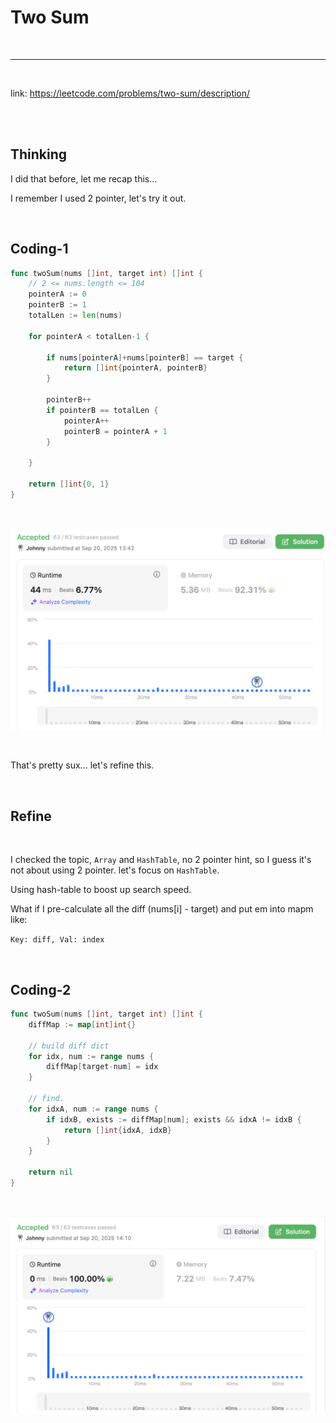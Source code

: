 # Two Sum

<br>

---

<br>

link: https://leetcode.com/problems/two-sum/description/

<br>
<br>

## Thinking

I did that before, let me recap this...

I remember I used 2 pointer, let's try it out.


<br>

## Coding-1

```go
func twoSum(nums []int, target int) []int {
	// 2 <= nums.length <= 104
	pointerA := 0
	pointerB := 1
	totalLen := len(nums)

	for pointerA < totalLen-1 {

		if nums[pointerA]+nums[pointerB] == target {
			return []int{pointerA, pointerB}
		}

		pointerB++
		if pointerB == totalLen {
			pointerA++
			pointerB = pointerA + 1
		}

	}

	return []int{0, 1}
}
```

<br>

![1.png](imgs/1.png)

<br>

That's pretty sux... let's refine this.

<br>

## Refine

<br>

I checked the topic, `Array` and `HashTable`, no 2 pointer hint, so I guess it's not about using 2 pointer.
let's focus on `HashTable`.

Using hash-table to boost up search speed.

What if I pre-calculate all the diff (nums[i] - target) and put em into mapm like:

`Key: diff, Val: index`

<br>

## Coding-2

```go
func twoSum(nums []int, target int) []int {
	diffMap := map[int]int{}
    
	// build diff dict
	for idx, num := range nums {
		diffMap[target-num] = idx
	}

	// find.
	for idxA, num := range nums {
		if idxB, exists := diffMap[num]; exists && idxA != idxB {
			return []int{idxA, idxB}
		}
	}

	return nil
}
```

<br>

![2.png](imgs/2.png)


